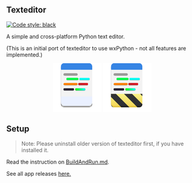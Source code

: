 ## Texteditor
[![Code style: black](https://img.shields.io/badge/code%20style-black-000000.svg)](https://github.com/psf/black)

A simple and cross-platform Python text editor.

(This is an initial port of texteditor to use wxPython - not all features are implemented.)

<div align="center">
    <img src="texteditor/icons/texteditor.png">
    <img src="texteditor/icons/texteditor.Devel.png">
</div>

## Setup
> Note: Please uninstall older version of texteditor first, if you have installed it.

Read the instruction on [BuildAndRun.md](BuildAndRun.md).

See all app releases [here.](https://github.com/lebao3105/texteditor/releases)